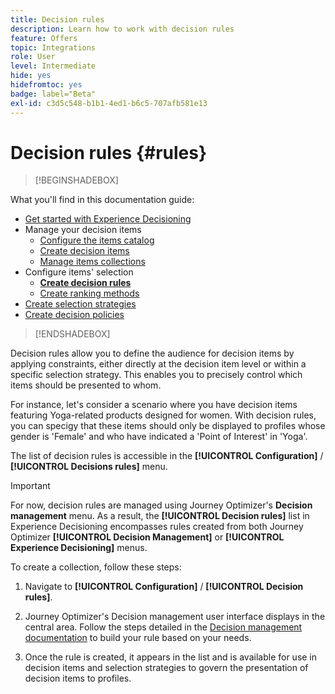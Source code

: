 ```yaml
---
title: Decision rules
description: Learn how to work with decision rules
feature: Offers
topic: Integrations
role: User
level: Intermediate
hide: yes
hidefromtoc: yes
badge: label="Beta"
exl-id: c3d5c548-b1b1-4ed1-b6c5-707afb581e13
---
```

# Decision rules {#rules}

>[!BEGINSHADEBOX]

What you'll find in this documentation guide:

* [Get started with Experience Decisioning](gs-experience-decisioning.md)
* Manage your decision items
    * [Configure the items catalog](catalogs.md)
    * [Create decision items](items.md)
    * [Manage items collections](collections.md)
* Configure items' selection
    * **[Create decision rules](rules.md)**
    * [Create ranking methods](ranking.md)
* [Create selection strategies](selection-strategies.md)
* [Create decision policies](create-decision.md)

>[!ENDSHADEBOX]

Decision rules allow you to define the audience for decision items by applying constraints, either directly at the decision item level or within a specific selection strategy. This enables you to precisely control which items should be presented to whom.

For instance, let's consider a scenario where you have decision items featuring Yoga-related products designed for women. With decision rules, you can specigy that these items should only be displayed to profiles whose gender is 'Female' and who have indicated a 'Point of Interest' in 'Yoga'.

The list of decision rules is accessible in the **[!UICONTROL Configuration]** / **[!UICONTROL Decisions rules]** menu.

<!--![](assets/decision-rules-list.png)-->

>[!IMPORTANT]
>
>For now, decision rules are managed using Journey Optimizer's **Decision management** menu. As a result, the **[!UICONTROL Decision rules]** list in Experience Decisioning encompasses rules created from both Journey Optimizer **[!UICONTROL Decision Management]** or **[!UICONTROL Experience Decisioning]** menus.

To create a collection, follow these steps:

1. Navigate to **[!UICONTROL Configuration]** / **[!UICONTROL Decision rules]**.
1. Journey Optimizer's Decision management user interface displays in the central area. Follow the steps detailed in the [Decision management documentation](../offers/offer-library/creating-decision-rules.md) to build your rule based on your needs.

1. Once the rule is created, it appears in the list and is available for use in decision items and selection strategies to govern the presentation of decision items to profiles.
